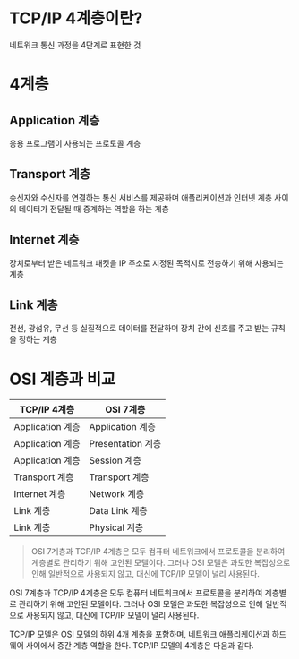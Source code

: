 # TCP/IP 4계층이란?
네트워크 통신 과정을 4단계로 표현한 것

# 4계층

## Application 계층
응용 프로그램이 사용되는 프로토콜 계층

## Transport 계층
송신자와 수신자를 연결하는 통신 서비스를 제공하며 애플리케이션과 인터넷 계층 사이의 데이터가 전달될 때 중계하는 역할을 하는 계층

## Internet 계층
장치로부터 받은 네트워크 패킷을 IP 주소로 지정된 목적지로 전송하기 위해 사용되는 계층

## Link 계층
전선, 광섬유, 무선 등 실질적으로 데이터를 전달하며 장치 간에 신호를 주고 받는 규칙을 정하는 계층

# OSI 계층과 비교

|TCP/IP 4계층|OSI 7계층|
|------|------|
|Application 계층|Application 계층|
|Application 계층|Presentation 계층|
|Application 계층|Session 계층|
|Transport 계층|Transport 계층|
|Internet 계층|Network 계층|
|Link 계층|Data Link 계층|
|Link 계층|Physical 계층|


> OSI 7계층과 TCP/IP 4계층은 모두 컴퓨터 네트워크에서 프로토콜을 분리하여 계층별로 관리하기 위해 고안된 모델이다. 그러나 OSI 모델은 과도한 복잡성으로 인해 일반적으로 사용되지 않고, 대신에 TCP/IP 모델이 널리 사용된다.

OSI 7계층과 TCP/IP 4계층은 모두 컴퓨터 네트워크에서 프로토콜을 분리하여 계층별로 관리하기 위해 고안된 모델이다. 그러나 OSI 모델은 과도한 복잡성으로 인해 일반적으로 사용되지 않고, 대신에 TCP/IP 모델이 널리 사용된다.

TCP/IP 모델은 OSI 모델의 하위 4개 계층을 포함하며, 네트워크 애플리케이션과 하드웨어 사이에서 중간 계층 역할을 한다. TCP/IP 모델의 4계층은 다음과 같다.